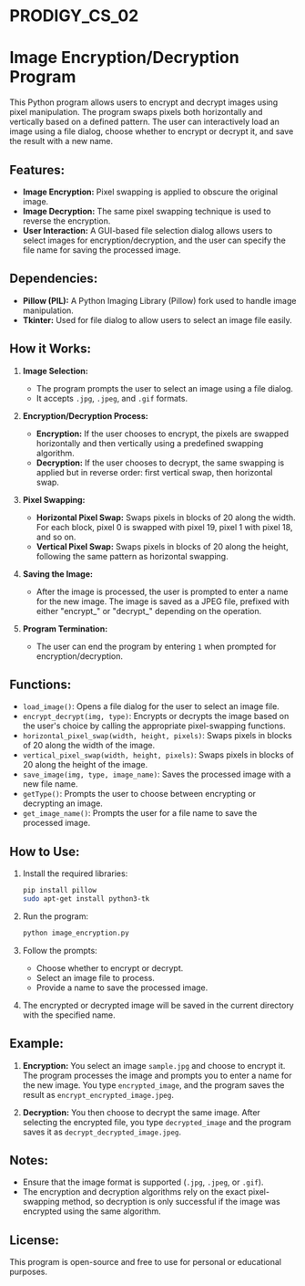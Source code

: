 # PRODIGY_CS_02
# Image Encryption/Decryption Program

This Python program allows users to encrypt and decrypt images using pixel manipulation. The program swaps pixels both horizontally and vertically based on a defined pattern. The user can interactively load an image using a file dialog, choose whether to encrypt or decrypt it, and save the result with a new name.

## Features:
- **Image Encryption:** Pixel swapping is applied to obscure the original image.
- **Image Decryption:** The same pixel swapping technique is used to reverse the encryption.
- **User Interaction:** A GUI-based file selection dialog allows users to select images for encryption/decryption, and the user can specify the file name for saving the processed image.

## Dependencies:
- **Pillow (PIL):** A Python Imaging Library (Pillow) fork used to handle image manipulation.
- **Tkinter:** Used for file dialog to allow users to select an image file easily.

## How it Works:
1. **Image Selection:** 
   - The program prompts the user to select an image using a file dialog.
   - It accepts `.jpg`, `.jpeg`, and `.gif` formats.

2. **Encryption/Decryption Process:**
   - **Encryption:** If the user chooses to encrypt, the pixels are swapped horizontally and then vertically using a predefined swapping algorithm.
   - **Decryption:** If the user chooses to decrypt, the same swapping is applied but in reverse order: first vertical swap, then horizontal swap.

3. **Pixel Swapping:** 
   - **Horizontal Pixel Swap:** Swaps pixels in blocks of 20 along the width. For each block, pixel 0 is swapped with pixel 19, pixel 1 with pixel 18, and so on.
   - **Vertical Pixel Swap:** Swaps pixels in blocks of 20 along the height, following the same pattern as horizontal swapping.

4. **Saving the Image:**
   - After the image is processed, the user is prompted to enter a name for the new image. The image is saved as a JPEG file, prefixed with either "encrypt_" or "decrypt_" depending on the operation.

5. **Program Termination:**
   - The user can end the program by entering `1` when prompted for encryption/decryption.

## Functions:

- `load_image()`: Opens a file dialog for the user to select an image file.
- `encrypt_decrypt(img, type)`: Encrypts or decrypts the image based on the user's choice by calling the appropriate pixel-swapping functions.
- `horizontal_pixel_swap(width, height, pixels)`: Swaps pixels in blocks of 20 along the width of the image.
- `vertical_pixel_swap(width, height, pixels)`: Swaps pixels in blocks of 20 along the height of the image.
- `save_image(img, type, image_name)`: Saves the processed image with a new file name.
- `getType()`: Prompts the user to choose between encrypting or decrypting an image.
- `get_image_name()`: Prompts the user for a file name to save the processed image.

## How to Use:

1. Install the required libraries:
   ```bash
   pip install pillow
   sudo apt-get install python3-tk
   ```

2. Run the program:
   ```bash
   python image_encryption.py
   ```

3. Follow the prompts:
   - Choose whether to encrypt or decrypt.
   - Select an image file to process.
   - Provide a name to save the processed image.

4. The encrypted or decrypted image will be saved in the current directory with the specified name.

## Example:

1. **Encryption:** You select an image `sample.jpg` and choose to encrypt it. The program processes the image and prompts you to enter a name for the new image. You type `encrypted_image`, and the program saves the result as `encrypt_encrypted_image.jpeg`.

2. **Decryption:** You then choose to decrypt the same image. After selecting the encrypted file, you type `decrypted_image` and the program saves it as `decrypt_decrypted_image.jpeg`.

## Notes:
- Ensure that the image format is supported (`.jpg`, `.jpeg`, or `.gif`).
- The encryption and decryption algorithms rely on the exact pixel-swapping method, so decryption is only successful if the image was encrypted using the same algorithm.

## License:
This program is open-source and free to use for personal or educational purposes.
